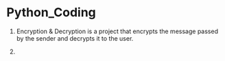 # Python_Coding


1. Encryption & Decryption is a project that encrypts the message passed by the sender and decrypts it to the user.

2. 
